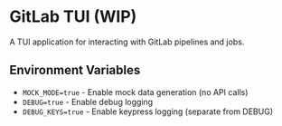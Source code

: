 # GitLab TUI (WIP)

A TUI application for interacting with GitLab pipelines and jobs.

## Environment Variables

- `MOCK_MODE=true` - Enable mock data generation (no API calls)
- `DEBUG=true` - Enable debug logging
- `DEBUG_KEYS=true` - Enable keypress logging (separate from DEBUG)
